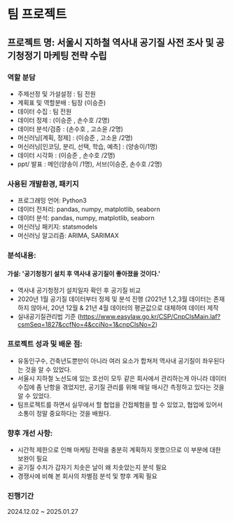# 팀 프로젝트

## 프로젝트 명: 서울시 지하철 역사내 공기질 사전 조사 및 공기청정기 마케팅 전략 수립

### 역할 분담
- 주제선정 및 가설설정 : 팀 전원
- 계획표 및 역할분배 : 팀장 (이승준)
- 데이터 수집 : 팀 전원
- 데이터 정제 : (이승준 , 손수호 /2명) 
- 데이터 분석/검증 : (손수호 , 고소윤 /2명)
- 머신러닝[계획, 정제] : (이승준 , 고소윤 /2명)
- 머신러닝[인코딩, 분리, 선택, 학습, 예측] : (양송이/1명)
- 데이터 시각화 : (이승준 , 손수호 /2명)
- ppt/ 발표 : 메인(양송이 /1명), 서브(이승준, 손수호 /2명)

### 사용된 개발환경, 패키지
- 프로그래밍 언어: Python3
- 데이터 전처리: pandas, numpy, matplotlib, seaborn
- 데이터 분석: pandas, numpy, matplotlib, seaborn
- 머신러닝 패키지: statsmodels
- 머신러닝 알고리즘: ARIMA, SARIMAX

### 분석내용:
#### 가설: '공기청정기 설치 후 역사내 공기질이 좋아졌을 것이다.'
 - 역사내 공기청정기 설치일자 확인 후 공기질 비교
 - 2020년 1월 공기질 데이터부터 정제 및 분석 진행 (2021년 1,2,3월 데이터는 존재하지 않아서, 20년 12월 & 21년 4월 데이터의 평균값으로 대체하여 데이터 제작
 - 실내공기질관리법 기준 (https://www.easylaw.go.kr/CSP/CnpClsMain.laf?csmSeq=1827&ccfNo=4&cciNo=1&cnpClsNo=2)

### 프로젝트 성과 및 배운 점:
- 유동인구수, 건축년도뿐만이 아니라 여러 요소가 합쳐저 역사내 공기질이 좌우된다는 것을 알 수 있었다.
- 서울시 지하철 노선도에 있는 호선이 모두 같은 회사에서 관리하는게 아니라 데이터 수집에 좀 난항을 겪었지만, 공기질 관리를 위해 매일 매시간 측정하고 있다는 것을 알 수 있었다.
- 팀프로젝트를 하면서 실무에서 할 협업을 간접체험을 할 수 있었고, 협업에 있어서 소통이 정말 중요하다는 것을 배웠다.


### 향후 개선 사항:
- 시간적 제한으로 인해 마케팅 전략을 충분히 계획하지 못했으므로 이 부분에 대한 보완이 필요
- 공기질 수치가 갑자기 치솟은 날이 왜 치솟았는지 분석 필요
- 경쟁사에 비해 본 회사의 차별점 분석 및 향후 계획 필요

### 진행기간
2024.12.02 ~ 2025.01.27

